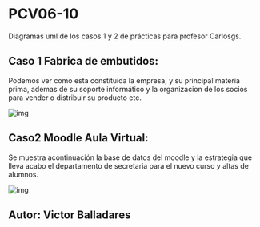 # PCV06-10
Diagramas uml de los casos 1 y 2 de prácticas para profesor Carlosgs.
## Caso 1 Fabrica de embutidos:
Podemos ver como esta constituida la empresa, y su principal materia prima, ademas de su soporte informático y
la organizacion de los socios para vender o distribuir su producto etc.

![img](http://www.plantuml.com/plantuml/png/RL7BQiCm4BphA_PSi3-W19D7I-aj4EXTbPSYa2KZhQ21Vdp7sB9iafjdTdQqCpucqL7ou1HxiNAdzs6Cd3GfbHCRdPYkCVJPI5Y9BqZr0_lfVx2uK_MyeZUR9DhlVEVgYuTPAUD2xkaqZilNHKjRp1Vg6jdOe9G65UaM04vRS5x0nLdsasS9qJH_tNh_AnqErXkNU-uwLLXgsswVY2OX_mhkJn3kPr2NfD1ziEUeLJLhcWv9CBc5CKpnW2Po6ueAESSgi5oFPKvaWa_PYUurmKXj8xtC1K0dM62rG1ZEbLTSItzOFpzPfqq3aSLEoHOnflF_ggCPOb3hmED7d907zmy0)

## Caso2 Moodle Aula Virtual:
Se muestra acontinuación la base de datos del moodle y la estrategia que lleva acabo el departamento de secretaria para 
el nuevo curso y altas de alumnos.

![img](http://www.plantuml.com/plantuml/png/RP7HQaCX38RlynI-GFi0koWjPUngOx2n-rJJCsdKed5qi8UVreCwsBaucF__bNp9FWb6oOw1wInAWefs-HHbR2GjDdX85-kl6D6fA-eBBlGctqogskWN9W3D8Hjro8mVDaf61eE29qoaZZcc090JwLeUabqyIexOfPTCN-4Uwz8xEKozEWOlvAq9QGGmqfHuebGxFIBRizMeoxbxpoZHwipObSSREl9GFzGIeZfmTZwinMiCPqeX0amyQhFvsQqizx_QRdSzgXuKtOIyIT2bwW_OAJ74cXbm9R8q30GOQiqqsX8eFfwOD46JgliV_FpMtD6A_kSbQFI5S3TcLHA9O9JLdFRKPj26CkHooNhDsP21eTQxRQ75ruNBaYTeGhMcxUx9c-pu5m00)

## Autor: Victor Balladares
